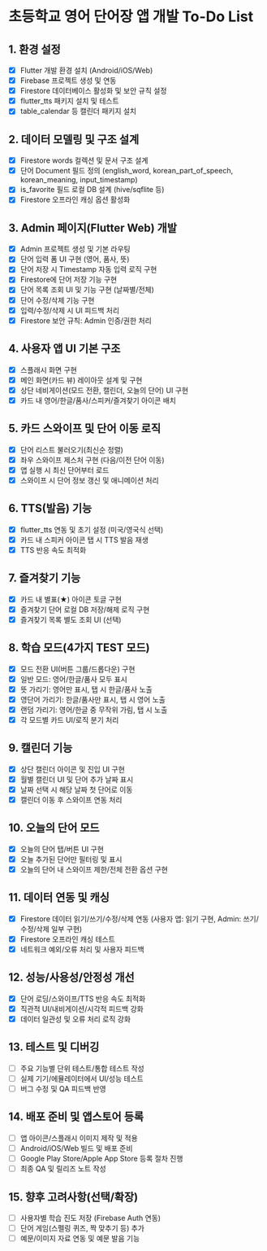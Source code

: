 # 초등학교 영어 단어장 앱 개발 To-Do List

## 1. 환경 설정
- [x] Flutter 개발 환경 설치 (Android/iOS/Web)
- [x] Firebase 프로젝트 생성 및 연동
- [x] Firestore 데이터베이스 활성화 및 보안 규칙 설정
- [x] flutter_tts 패키지 설치 및 테스트
- [x] table_calendar 등 캘린더 패키지 설치

## 2. 데이터 모델링 및 구조 설계
- [x] Firestore words 컬렉션 및 문서 구조 설계
- [x] 단어 Document 필드 정의 (english_word, korean_part_of_speech, korean_meaning, input_timestamp)
- [x] is_favorite 필드 로컬 DB 설계 (hive/sqflite 등)
- [x] Firestore 오프라인 캐싱 옵션 활성화

## 3. Admin 페이지(Flutter Web) 개발
- [x] Admin 프로젝트 생성 및 기본 라우팅
- [x] 단어 입력 폼 UI 구현 (영어, 품사, 뜻)
- [x] 단어 저장 시 Timestamp 자동 입력 로직 구현
- [x] Firestore에 단어 저장 기능 구현
- [x] 단어 목록 조회 UI 및 기능 구현 (날짜별/전체)
- [x] 단어 수정/삭제 기능 구현
- [x] 입력/수정/삭제 시 UI 피드백 처리
- [x] Firestore 보안 규칙: Admin 인증/권한 처리

## 4. 사용자 앱 UI 기본 구조
- [x] 스플래시 화면 구현
- [x] 메인 화면(카드 뷰) 레이아웃 설계 및 구현
- [x] 상단 네비게이션(모드 전환, 캘린더, 오늘의 단어) UI 구현
- [x] 카드 내 영어/한글/품사/스피커/즐겨찾기 아이콘 배치

## 5. 카드 스와이프 및 단어 이동 로직
- [x] 단어 리스트 불러오기(최신순 정렬)
- [x] 좌우 스와이프 제스처 구현 (다음/이전 단어 이동)
- [x] 앱 실행 시 최신 단어부터 로드
- [x] 스와이프 시 단어 정보 갱신 및 애니메이션 처리

## 6. TTS(발음) 기능
- [x] flutter_tts 연동 및 초기 설정 (미국/영국식 선택)
- [x] 카드 내 스피커 아이콘 탭 시 TTS 발음 재생
- [x] TTS 반응 속도 최적화

## 7. 즐겨찾기 기능
- [x] 카드 내 별표(★) 아이콘 토글 구현
- [x] 즐겨찾기 단어 로컬 DB 저장/해제 로직 구현
- [x] 즐겨찾기 목록 별도 조회 UI (선택)

## 8. 학습 모드(4가지 TEST 모드)
- [x] 모드 전환 UI(버튼 그룹/드롭다운) 구현
- [x] 일반 모드: 영어/한글/품사 모두 표시
- [x] 뜻 가리기: 영어만 표시, 탭 시 한글/품사 노출
- [x] 영단어 가리기: 한글/품사만 표시, 탭 시 영어 노출
- [x] 랜덤 가리기: 영어/한글 중 무작위 가림, 탭 시 노출
- [x] 각 모드별 카드 UI/로직 분기 처리

## 9. 캘린더 기능
- [x] 상단 캘린더 아이콘 및 진입 UI 구현
- [x] 월별 캘린더 UI 및 단어 추가 날짜 표시
- [x] 날짜 선택 시 해당 날짜 첫 단어로 이동
- [x] 캘린더 이동 후 스와이프 연동 처리

## 10. 오늘의 단어 모드
- [x] 오늘의 단어 탭/버튼 UI 구현
- [x] 오늘 추가된 단어만 필터링 및 표시
- [x] 오늘의 단어 내 스와이프 제한/전체 전환 옵션 구현

## 11. 데이터 연동 및 캐싱
- [x] Firestore 데이터 읽기/쓰기/수정/삭제 연동 (사용자 앱: 읽기 구현, Admin: 쓰기/수정/삭제 일부 구현)
- [x] Firestore 오프라인 캐싱 테스트
- [x] 네트워크 예외/오류 처리 및 사용자 피드백

## 12. 성능/사용성/안정성 개선
- [x] 단어 로딩/스와이프/TTS 반응 속도 최적화
- [x] 직관적 UI/내비게이션/시각적 피드백 강화
- [x] 데이터 일관성 및 오류 처리 로직 강화

## 13. 테스트 및 디버깅
- [ ] 주요 기능별 단위 테스트/통합 테스트 작성
- [ ] 실제 기기/에뮬레이터에서 UI/성능 테스트
- [ ] 버그 수정 및 QA 피드백 반영

## 14. 배포 준비 및 앱스토어 등록
- [ ] 앱 아이콘/스플래시 이미지 제작 및 적용
- [ ] Android/iOS/Web 빌드 및 배포 준비
- [ ] Google Play Store/Apple App Store 등록 절차 진행
- [ ] 최종 QA 및 릴리즈 노트 작성

## 15. 향후 고려사항(선택/확장)
- [ ] 사용자별 학습 진도 저장 (Firebase Auth 연동)
- [ ] 단어 게임(스펠링 퀴즈, 짝 맞추기 등) 추가
- [ ] 예문/이미지 자료 연동 및 예문 발음 기능 